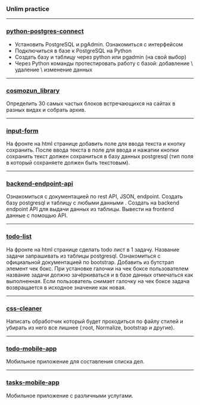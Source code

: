 ### Unlim practice

---

### [python-postgres-connect](/python-postgres-connect)
- Установить PostgreSQL и pgAdmin. Ознакомиться с интерфейсом 
- Подключиться в базе к PostgreSQL на Python
- Создать базу и таблицу через python или pgadmin (на свой выбор)
- Через Python команды протестировать работу с базой:
    добавление \ удаление \ изменение данных

---

### [cosmozun_library](/cosmozun_library)
Определить 30 самых частых блоков встречающихся на сайтах 
в разных видах и собрать архив.

---

### [input-form](/input-form)
На фронте на html странице добавить поле для ввода текста и кнопку сохранить.
После ввода текста в поле для ввода и нажатии кнопки сохранить текст должен 
сохраниться в базу данных postgresql 
(тип поля в который сохраняете должен быть текстовым).

---

### [backend-endpoint-api](/backend-endpoint-api)
Ознакомиться с документацией по rest API, JSON, endpoint.
Создать базу postgresql и таблицу с любыми данными .
Создать на backend endpoint API для выдачи данных из таблицы.
Вывести на frontend данные с помощью API.

---

### [todo-list](/todo-list)
На фронте на html странице сделать todo лист в 1 задачу.
Название задачи запрашивать из таблицы postgresql.
Ознакомиться с официальной документацией по bootstrap.
Добавить из бутстрап элемент чек бокс.
При установке галочки на чек боксе пользователем название 
задачи должно зачёркиваться и в базе данных отмечаться как выполненная.
Если пользователь снимает галочку на чек боксе задача возвращается 
в исходное значение как новая. 

---

### [css-cleaner](/css-cleaner)
Написать обработчик который будет проходиться по файлу стилей и убирать 
из него все лишнее (:root, Normalize, bootstrap и другие).

---

### [todo-mobile-app](/todo-mobile-app)
Мобильное приложение для составления списка дел.

---

### [tasks-mobile-app](/tasks-mobile-app)
Мобильное приложение с различными услугами.
